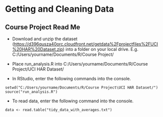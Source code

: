 Getting and Cleaning Data
=========================
## Course Project Read Me
* Download and unzip the dataset (https://d396qusza40orc.cloudfront.net/getdata%2Fprojectfiles%2FUCI%20HAR%20Dataset.zip) into a folder on your local drive. E.g. C:/Users/yourname/Documents/R/Course Project/

* Place run_analysis.R into C:/Users/yourname/Documents/R/Course Project/UCI HAR Dataset/

* In RStudio, enter the following commands into the console.
````
setwd("C:/Users/yourname/Documents/R/Course Project\UCI HAR Dataset/")
source("run_analysis.R")
````

* To read data, enter the following command into the console.
````
data <- read.table("tidy_data_with_averages.txt")
````